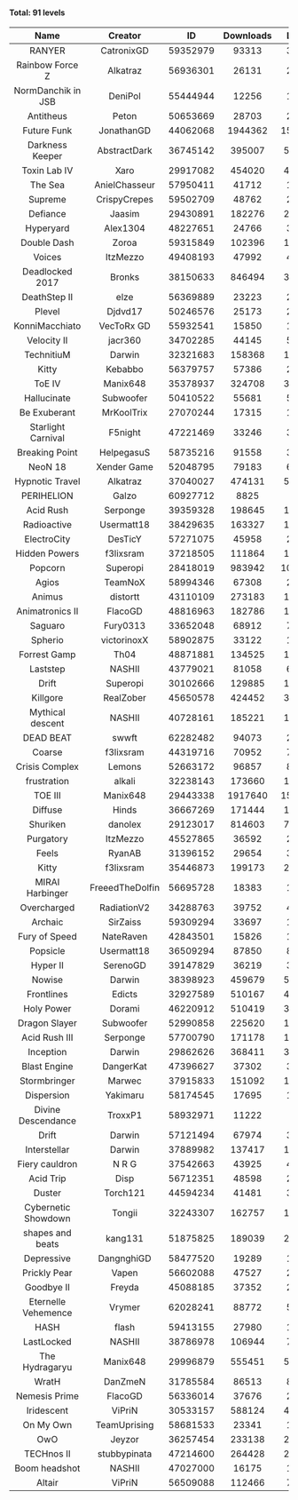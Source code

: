 #### Total: 91 levels

| Name | Creator | ID | Downloads | Likes |
|:---:|:---:|:---:|:---:|:---:|
| RANYER | CatronixGD | 59352979 | 93313 | 3682
| Rainbow Force Z | Alkatraz | 56936301 | 26131 | 2368
| NormDanchik in JSB | DeniPol | 55444944 | 12256 | 1116
| Antitheus | Peton | 50653669 | 28703 | 2797
| Future Funk | JonathanGD | 44062068 | 1944362 | 154550
| Darkness Keeper | AbstractDark | 36745142 | 395007 | 54768
| Toxin Lab IV | Xaro | 29917082 | 454020 | 43991
| The Sea | AnielChasseur | 57950411 | 41712 | 1896
| Supreme | CrispyCrepes | 59502709 | 48762 | 2469
| Defiance | Jaasim | 29430891 | 182276 | 23400
| Hyperyard | Alex1304 | 48227651 | 24766 | 3144
| Double Dash | Zoroa | 59315849 | 102396 | 11250
| Voices | ItzMezzo | 49408193 | 47992 | 4898
| Deadlocked 2017 | Bronks | 38150633 | 846494 | 38313
| DeathStep II | elze | 56369889 | 23223 | 2407
| Plevel | Djdvd17 | 50246576 | 25173 | 2847
| KonniMacchiato | VecToRx GD | 55932541 | 15850 | 1092
| Velocity II | jacr360 | 34702285 | 44145 | 5293
| TechnitiuM | Darwin | 32321683 | 158368 | 13941
| Kitty | Kebabbo | 56379757 | 57386 | 2696
| ToE IV  | Manix648 | 35378937 | 324708 | 32028
| Hallucinate | Subwoofer | 50410522 | 55681 | 5642
| Be Exuberant | MrKoolTrix | 27070244 | 17315 | 1313
| Starlight Carnival | F5night | 47221469 | 33246 | 3845
| Breaking Point | HelpegasuS | 58735216 | 91558 | 3525
| NeoN 18 | Xender Game | 52048795 | 79183 | 6753
| Hypnotic Travel | Alkatraz | 37040027 | 474131 | 58284
| PERIHELION | Galzo | 60927712 | 8825 | 725
| Acid Rush | Serponge | 39359328 | 198645 | 18305
| Radioactive | Usermatt18 | 38429635 | 163327 | 15395
| ElectroCity | DesTicY | 57271075 | 45958 | 2237
| Hidden Powers | f3lixsram | 37218505 | 111864 | 10643
| Popcorn | Superopi | 28418019 | 983942 | 102666
| Agios | TeamNoX | 58994346 | 67308 | 2226
| Animus | distortt | 43110109 | 273183 | 19336
| Animatronics II | FlacoGD | 48816963 | 182786 | 16444
| Saguaro | Fury0313 | 33652048 | 68912 | 7430
| Spherio | victorinoxX | 58902875 | 33122 | 1995
| Forrest Gamp | Th04 | 48871881 | 134525 | 10941
| Laststep | NASHII | 43779021 | 81058 | 6571
| Drift | Superopi | 30102666 | 129885 | 14225
| Killgore | RealZober | 45650578 | 424452 | 31311
| Mythical descent | NASHII | 40728161 | 185221 | 10037
| DEAD BEAT | swwft | 62282482 | 94073 | 2979
| Coarse | f3lixsram | 44319716 | 70952 | 7490
| Crisis Complex | Lemons | 52663172 | 96857 | 8596
| frustration | alkali | 32238143 | 173660 | 18587
| TOE III | Manix648 | 29443338 | 1917640 | 155638
| Diffuse | Hinds | 36667269 | 171444 | 17656
| Shuriken | danolex | 29123017 | 814603 | 78546
| Purgatory | ItzMezzo | 45527865 | 36592 | 2297
| Feels | RyanAB | 31396152 | 29654 | 3747
| Kitty | f3lixsram | 35446873 | 199173 | 23720
| MIRAI Harbinger | FreeedTheDolfin | 56695728 | 18383 | 1047
| Overcharged | RadiationV2 | 34288763 | 39752 | 4555
| Archaic | SirZaiss | 59309294 | 33697 | 1700
| Fury of Speed | NateRaven | 42843501 | 15826 | 1740
| Popsicle | Usermatt18 | 36509294 | 87850 | 8851
| Hyper II | SerenoGD | 39147829 | 36219 | 3570
| Nowise | Darwin | 38398923 | 459679 | 57543
| Frontlines | Edicts | 32927589 | 510167 | 42654
| Holy Power | Dorami | 46220912 | 510419 | 34269
| Dragon Slayer | Subwoofer | 52990858 | 225620 | 17653
| Acid Rush III | Serponge | 57700790 | 171178 | 14071
| Inception | Darwin | 29862626 | 368411 | 34407
| Blast Engine | DangerKat | 47396627 | 37302 | 3841
| Stormbringer | Marwec | 37915833 | 151092 | 14661
| Dispersion | Yakimaru | 58174545 | 17695 | 1015
| Divine Descendance | TroxxP1 | 58932971 | 11222 | 879
| Drift | Darwin | 57121494 | 67974 | 3836
| Interstellar | Darwin | 37889982 | 137417 | 17324
| Fiery cauldron | N R G | 37542663 | 43925 | 4700
| Acid Trip | Disp | 56712351 | 48598 | 2967
| Duster | Torch121 | 44594234 | 41481 | 3925
| Cybernetic Showdown  | Tongii | 32243307 | 162757 | 17271
| shapes and beats | kang131 | 51875825 | 189039 | 21647
| Depressive | DangnghiGD | 58477520 | 19289 | 1391
| Prickly Pear | Vapen | 56602088 | 47527 | 2639
| Goodbye II | Freyda | 45088185 | 37352 | 2766
| Eternelle Vehemence | Vrymer | 62028241 | 88772 | 5151
| HASH | flash | 59413155 | 27980 | 1574
| LastLocked | NASHII | 38786978 | 106944 | 7614
| The Hydragaryu | Manix648 | 29996879 | 555451 | 50740
| WratH | DanZmeN | 31785584 | 86513 | 8094
| Nemesis Prime | FlacoGD | 56336014 | 37676 | 2088
| Iridescent | ViPriN | 30533157 | 588124 | 48925
| On My Own | TeamUprising | 58681533 | 23341 | 1866
| OwO | Jeyzor | 36257454 | 233138 | 22665
| TECHnos II | stubbypinata | 47214600 | 264428 | 20626
| Boom headshot | NASHII | 47027000 | 16175 | 1220
| Altair | ViPriN | 56509088 | 112466 | 7376
